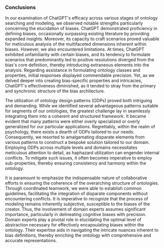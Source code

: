 ### Conclusions

In our examination of ChatGPT's efficacy across various stages of ontology searching and modeling, we observed notable strengths particularly concerning the elucidation of biases. ChatGPT demonstrated proficiency in defining biases, occasionally surpassing existing literature by providing expanded insights. Moreover, its capacity to craft scenarios proved valuable for meticulous analysis of the multifaceted dimensions inherent within biases.
However, we also encountered limitations. At times, ChatGPT exhibited unfamiliarity with certain biases, and its tendency to formulate scenarios that predominantly led to positive resolutions diverged from the bias's core definition, thereby introducing extraneous elements into the analysis.
Regarding assistance in formulating ontology classes and properties, initial responses displayed commendable precision. Yet, as we delved deeper into creating bias-specific properties and intricacies, ChatGPT's effectiveness diminished, as it tended to stray from the primary and synchronic structure of the bias architecture.

The utilization of ontology design patterns (ODPs) proved both intriguing and demanding. While we identified several advantageous patterns suitable for segments of our ontologies, the greatest challenge lay in seamlessly integrating them into a coherent and structured framework. It became evident that many patterns were either overly specialized or overly generalized for our particular applications.
Regrettably, within the realm of psychology, there exists a dearth of ODPs tailored to our needs. Consequently, we resorted to amalgamating disparate elements from various patterns to construct a bespoke solution tailored to our domain.
Employing ODPs across multiple levels and domains necessitates meticulous attention to detail, as haphazard utilization can engender internal conflicts. To mitigate such issues, it often becomes imperative to employ sub-properties, thereby ensuring consistency and harmony within the ontology.

It is paramount to emphasize the indispensable nature of collaborative efforts in ensuring the coherence of the overarching structure of ontologies. Through coordinated teamwork, we were able to establish common guidelines, facilitating the integration of disparate components without encountering conflicts. It is imperative to recognize that the process of modeling remains inherently subjective, susceptible to the biases of the creator. Thus, the involvement of domain experts assumes significant importance, particularly in delineating cognitive biases with precision. Domain experts play a pivotal role in elucidating the optimal level of abstraction necessary for effectively encapsulating biases within the ontology. Their expertise aids in navigating the intricate nuances inherent to bias definitions, thereby enriching the ontology with comprehensive and accurate representations.
